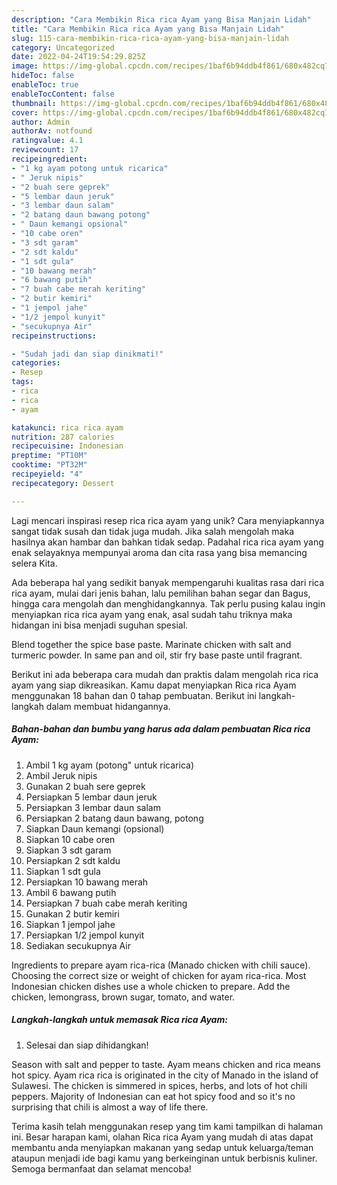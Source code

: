 ```yaml
---
description: "Cara Membikin Rica rica Ayam yang Bisa Manjain Lidah"
title: "Cara Membikin Rica rica Ayam yang Bisa Manjain Lidah"
slug: 115-cara-membikin-rica-rica-ayam-yang-bisa-manjain-lidah
category: Uncategorized
date: 2022-04-24T19:54:29.825Z
image: https://img-global.cpcdn.com/recipes/1baf6b94ddb4f861/680x482cq70/rica-rica-ayam-foto-resep-utama.jpg
hideToc: false
enableToc: true
enableTocContent: false
thumbnail: https://img-global.cpcdn.com/recipes/1baf6b94ddb4f861/680x482cq70/rica-rica-ayam-foto-resep-utama.jpg
cover: https://img-global.cpcdn.com/recipes/1baf6b94ddb4f861/680x482cq70/rica-rica-ayam-foto-resep-utama.jpg
author: Admin
authorAv: notfound
ratingvalue: 4.1
reviewcount: 17
recipeingredient:
- "1 kg ayam potong untuk ricarica"
- " Jeruk nipis"
- "2 buah sere geprek"
- "5 lembar daun jeruk"
- "3 lembar daun salam"
- "2 batang daun bawang potong"
- " Daun kemangi opsional"
- "10 cabe oren"
- "3 sdt garam"
- "2 sdt kaldu"
- "1 sdt gula"
- "10 bawang merah"
- "6 bawang putih"
- "7 buah cabe merah keriting"
- "2 butir kemiri"
- "1 jempol jahe"
- "1/2 jempol kunyit"
- "secukupnya Air"
recipeinstructions:

- "Sudah jadi dan siap dinikmati!"
categories:
- Resep
tags:
- rica
- rica
- ayam

katakunci: rica rica ayam 
nutrition: 287 calories
recipecuisine: Indonesian
preptime: "PT10M"
cooktime: "PT32M"
recipeyield: "4"
recipecategory: Dessert

---
```





Lagi mencari inspirasi resep rica rica ayam yang unik? Cara menyiapkannya sangat tidak susah dan tidak juga mudah. Jika salah mengolah maka hasilnya akan hambar dan bahkan tidak sedap. Padahal rica rica ayam yang enak selayaknya mempunyai aroma dan cita rasa yang bisa memancing selera Kita.





Ada beberapa hal yang sedikit banyak mempengaruhi kualitas rasa dari rica rica ayam, mulai dari jenis bahan, lalu pemilihan bahan segar dan Bagus, hingga cara mengolah dan menghidangkannya. Tak perlu pusing kalau ingin menyiapkan rica rica ayam yang enak,      asal sudah tahu triknya maka hidangan ini bisa menjadi suguhan spesial.














Blend together the spice base paste. Marinate chicken with salt and turmeric powder. In same pan and oil, stir fry base paste until fragrant.






Berikut ini ada beberapa cara mudah dan praktis dalam mengolah rica rica ayam yang siap dikreasikan. Kamu dapat menyiapkan Rica rica Ayam menggunakan 18 bahan dan 0 tahap pembuatan. Berikut ini langkah-langkah dalam membuat hidangannya.

<!--inarticleads1-->

##### Bahan-bahan dan bumbu yang harus ada dalam pembuatan Rica rica Ayam:

1. Ambil 1 kg ayam (potong&#34; untuk ricarica)
1. Ambil  Jeruk nipis
1. Gunakan 2 buah sere geprek
1. Persiapkan 5 lembar daun jeruk
1. Persiapkan 3 lembar daun salam
1. Persiapkan 2 batang daun bawang, potong
1. Siapkan  Daun kemangi (opsional)
1. Siapkan 10 cabe oren
1. Siapkan 3 sdt garam
1. Persiapkan 2 sdt kaldu
1. Siapkan 1 sdt gula
1. Persiapkan 10 bawang merah
1. Ambil 6 bawang putih
1. Persiapkan 7 buah cabe merah keriting
1. Gunakan 2 butir kemiri
1. Siapkan 1 jempol jahe
1. Persiapkan 1/2 jempol kunyit
1. Sediakan secukupnya Air


Ingredients to prepare ayam rica-rica (Manado chicken with chili sauce). Choosing the correct size or weight of chicken for ayam rica-rica. Most Indonesian chicken dishes use a whole chicken to prepare. Add the chicken, lemongrass, brown sugar, tomato, and water. 

<!--inarticleads2-->

##### Langkah-langkah untuk memasak Rica rica Ayam:


1. Selesai dan siap dihidangkan!

Season with salt and pepper to taste. Ayam means chicken and rica means hot spicy. Ayam rica rica is originated in the city of Manado in the island of Sulawesi. The chicken is simmered in spices, herbs, and lots of hot chili peppers. Majority of Indonesian can eat hot spicy food and so it&#39;s no surprising that chili is almost a way of life there. 

Terima kasih telah menggunakan resep yang tim kami tampilkan di halaman ini. Besar harapan kami, olahan Rica rica Ayam yang mudah di atas dapat membantu anda menyiapkan makanan yang sedap untuk keluarga/teman ataupun menjadi ide bagi kamu yang berkeinginan untuk berbisnis kuliner. Semoga bermanfaat dan selamat mencoba!
